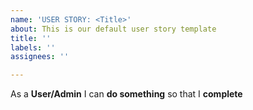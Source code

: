 ```yaml
---
name: 'USER STORY: <Title>'
about: This is our default user story template
title: ''
labels: ''
assignees: ''

---
```


As a **User/Admin** I can **do something** so that I **complete**
